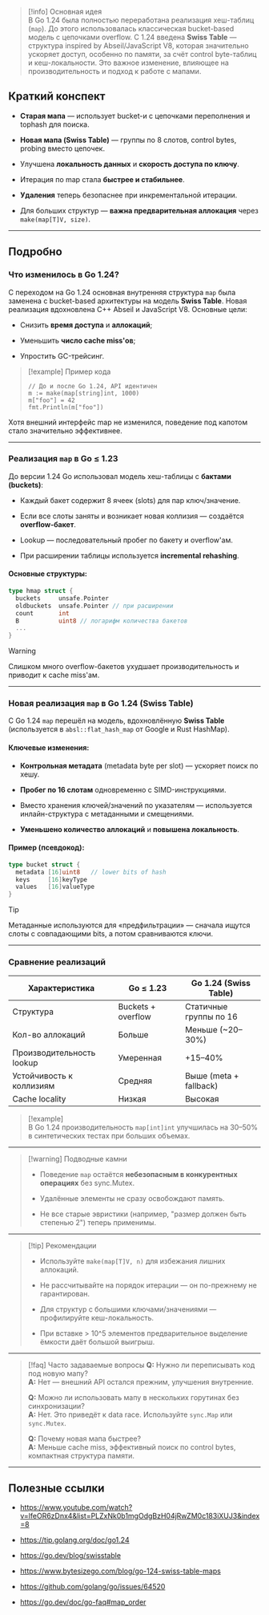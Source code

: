 > [!info] Основная идея  
> В Go 1.24 была полностью переработана реализация хеш-таблиц (`map`). До этого использовалась классическая bucket-based модель с цепочками overflow. С 1.24 введена **Swiss Table** — структура inspired by Abseil/JavaScript V8, которая значительно ускоряет доступ, особенно по памяти, за счёт control byte-таблиц и кеш-локальности. Это важное изменение, влияющее на производительность и подход к работе с мапами.

## Краткий конспект

- **Старая мапа** — использует bucket-и с цепочками переполнения и tophash для поиска.
    
- **Новая мапа (Swiss Table)** — группы по 8 слотов, control bytes, probing вместо цепочек.
    
- Улучшена **локальность данных** и **скорость доступа по ключу**.
    
- Итерация по map стала **быстрее и стабильнее**.
    
- **Удаления** теперь безопаснее при инкрементальной итерации.
    
- Для больших структур — **важна предварительная аллокация** через `make(map[T]V, size)`.
    

---

## Подробно

### Что изменилось в Go 1.24?

С переходом на Go 1.24 основная внутренняя структура `map` была заменена с bucket-based архитектуры на модель **Swiss Table**. Новая реализация вдохновлена C++ Abseil и JavaScript V8. Основные цели:

- Снизить **время доступа** и **аллокаций**;
    
- Уменьшить **число cache miss'ов**;
    
- Упростить GC-трейсинг.
    

> [!example] Пример кода
> 
> ```
> // До и после Go 1.24, API идентичен
> m := make(map[string]int, 1000)
> m["foo"] = 42
> fmt.Println(m["foo"])
> ```

Хотя внешний интерфейс map не изменился, поведение под капотом стало значительно эффективнее.

---

### Реализация `map` в Go ≤ 1.23

До версии 1.24 Go использовал модель хеш-таблицы с **бактами (buckets)**:

- Каждый бакет содержит 8 ячеек (slots) для пар ключ/значение.
    
- Если все слоты заняты и возникает новая коллизия — создаётся **overflow-бакет**.
    
- Lookup — последовательный пробег по бакету и overflow'ам.
    
- При расширении таблицы используется **incremental rehashing**.
    

#### Основные структуры:

```go
type hmap struct {
  buckets     unsafe.Pointer
  oldbuckets  unsafe.Pointer // при расширении
  count       int
  B           uint8 // логарифм количества бакетов
  ...
}
```

> [!warning]  
> Слишком много overflow-бакетов ухудшает производительность и приводит к cache miss'ам.

---

### Новая реализация `map` в Go 1.24 (Swiss Table)

С Go 1.24 `map` перешёл на модель, вдохновлённую **Swiss Table** (используется в `absl::flat_hash_map` от Google и Rust HashMap).

#### Ключевые изменения:

- **Контрольная метадата** (metadata byte per slot) — ускоряет поиск по хешу.
    
- **Пробег по 16 слотам** одновременно с SIMD-инструкциями.
    
- Вместо хранения ключей/значений по указателям — используется инлайн-структура с метаданными и смещениями.
    
- **Уменьшено количество аллокаций** и **повышена локальность**.

#### Пример (псевдокод):

```go
type bucket struct {
  metadata [16]uint8   // lower bits of hash
  keys     [16]keyType
  values   [16]valueType
}
```

> [!tip]  
> Метаданные используются для «предфильтрации» — сначала ищутся слоты с совпадающими bits, а потом сравниваются ключи.

---

### Сравнение реализаций

|Характеристика|Go ≤ 1.23|Go 1.24 (Swiss Table)|
|---|---|---|
|Структура|Buckets + overflow|Статичные группы по 16|
|Кол-во аллокаций|Больше|Меньше (~20–30%)|
|Производительность lookup|Умеренная|+15–40%|
|Устойчивость к коллизиям|Средняя|Выше (meta + fallback)|
|Cache locality|Низкая|Высокая|

> [!example]  
> В Go 1.24 производительность `map[int]int` улучшилась на 30–50% в синтетических тестах при больших объемах.

---

> [!warning] Подводные камни
> 
> - Поведение `map` остаётся **небезопасным в конкурентных операциях** без sync.Mutex.
>     
> - Удалённые элементы не сразу освобождают память.
>     
> - Не все старые эвристики (например, "размер должен быть степенью 2") теперь применимы.
>     

---

> [!tip] Рекомендации
> 
> - Используйте `make(map[T]V, n)` для избежания лишних аллокаций.
>     
> - Не рассчитывайте на порядок итерации — он по-прежнему не гарантирован.
>     
> - Для структур с большими ключами/значениями — профилируйте кеш-локальность.
>     
> - При вставке > 10^5 элементов предварительное выделение ёмкости даёт большой выигрыш.
>     

---

> [!faq] Часто задаваемые вопросы **Q:** Нужно ли переписывать код под новую мапу?  
> **A:** Нет — внешний API остался прежним, улучшения внутренние.
> 
> **Q:** Можно ли использовать мапу в нескольких горутинах без синхронизации?  
> **A:** Нет. Это приведёт к data race. Используйте `sync.Map` или `sync.Mutex`.
> 
> **Q:** Почему новая мапа быстрее?  
> **A:** Меньше cache miss, эффективный поиск по control bytes, компактная структура памяти.

---

## Полезные ссылки

- https://www.youtube.com/watch?v=lfeOR6zDnx4&list=PLZxNk0b1mgOdgBzH04jRwZM0c183iXUJ3&index=8
     
- https://tip.golang.org/doc/go1.24
    
- https://go.dev/blog/swisstable
    
- https://www.bytesizego.com/blog/go-124-swiss-table-maps
    
- https://github.com/golang/go/issues/64520
    
- https://go.dev/doc/go-faq#map_order
